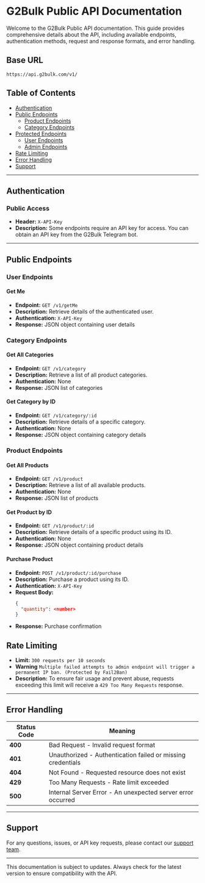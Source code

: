# G2Bulk Public API Documentation

Welcome to the G2Bulk Public API documentation. This guide provides comprehensive details about the API, including available endpoints, authentication methods, request and response formats, and error handling.

## Base URL
```
https://api.g2bulk.com/v1/
```

## Table of Contents
- [Authentication](#authentication)
- [Public Endpoints](#public-endpoints)
  - [Product Endpoints](#product-endpoints)
  - [Category Endpoints](#category-endpoints)
- [Protected Endpoints](#protected-endpoints)
  - [User Endpoints](#user-endpoints)
  - [Admin Endpoints](#admin-endpoints)
- [Rate Limiting](#rate-limiting)
- [Error Handling](#error-handling)
- [Support](#support)

---

## Authentication

### Public Access 
- **Header:** `X-API-Key`
- **Description:** Some endpoints require an API key for access. You can obtain an API key from the G2Bulk Telegram bot.

---

## Public Endpoints

### User Endpoints 
#### Get Me
- **Endpoint:** `GET /v1/getMe`
- **Description:** Retrieve details of the authenticated user.
- **Authentication:** `X-API-Key`
- **Response:** JSON object containing user details

### Category Endpoints

#### Get All Categories
- **Endpoint:** `GET /v1/category`
- **Description:** Retrieve a list of all product categories.
- **Authentication:** None
- **Response:** JSON list of categories

#### Get Category by ID
- **Endpoint:** `GET /v1/category/:id`
- **Description:** Retrieve details of a specific category.
- **Authentication:** None
- **Response:** JSON object containing category details


### Product Endpoints

#### Get All Products
- **Endpoint:** `GET /v1/product`
- **Description:** Retrieve a list of all available products.
- **Authentication:** None
- **Response:** JSON list of products

#### Get Product by ID
- **Endpoint:** `GET /v1/product/:id`
- **Description:** Retrieve details of a specific product using its ID.
- **Authentication:** None
- **Response:** JSON object containing product details

#### Purchase Product
- **Endpoint:** `POST /v1/product/:id/purchase`
- **Description:** Purchase a product using its ID.
- **Authentication:** `X-API-Key`
- **Request Body:**
  ```json
  {
    "quantity": <number>
  }
  ```
- **Response:** Purchase confirmation


## Rate Limiting
- **Limit:** `300 requests per 10 seconds`
- **Warning** `Multiple failed attempts to admin endpoint will trigger a permanent IP ban. (Protected by Fail2Ban)`
- **Description:** To ensure fair usage and prevent abuse, requests exceeding this limit will receive a `429 Too Many Requests` response.

---

## Error Handling

| Status Code | Meaning |
|-------------|---------|
| **400** | Bad Request - Invalid request format |
| **401** | Unauthorized - Authentication failed or missing credentials |
| **404** | Not Found - Requested resource does not exist |
| **429** | Too Many Requests - Rate limit exceeded |
| **500** | Internal Server Error - An unexpected server error occurred |

---

## Support
For any questions, issues, or API key requests, please contact our [support team](https://t.me/seedon).

---

This documentation is subject to updates. Always check for the latest version to ensure compatibility with the API.

